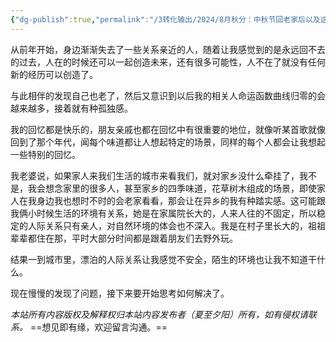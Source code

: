 ```yaml
---
{"dg-publish":true,"permalink":"/3转化输出/2024/8月秋分：中秋节回老家后以及这一年来发生的事的感受/","metatags":"中秋节，老家，孤独感，回忆，人际关系","tags":["思考"],"noteIcon":"1","created":"2024-09-22T20:39:00","updated":"2025-09-13T16:56"}
---
```


从前年开始，身边渐渐失去了一些关系亲近的人，随着让我感觉到的是永远回不去的过去，人在的时候还可以一起创造未来，还有很多可能性，人不在了就没有任何新的经历可以创造了。

与此相伴的发现自己也老了，然后又意识到以后我的相关人命运函数曲线归零的会越来越多，接着就有种孤独感。

我的回忆都是快乐的，朋友亲戚也都在回忆中有很重要的地位，就像听某首歌就像回到了那个年代，闻每个味道都让人想起特定的场景，同样的每个人都会让我想起一些特别的回忆。

我老婆说，如果家人来我们生活的城市来看我们，就对家乡没什么牵挂了，我不是，我会想念家里的很多人，甚至家乡的四季味道，花草树木组成的场景，即使家人在我身边我也想时不时的会老家看看，那会让在异乡的我有种踏实感。这可能跟我俩小时候生活的环境有关系，她是在家属院长大的，人来人往的不固定，所以稳定的人际关系只有亲人，对自然环境的体会也不深入。我是在村子里长大的，祖祖辈辈都住在那，平时大部分时间都是跟着朋友们去野外玩。

结果一到城市里，漂泊的人际关系让我感觉不安全，陌生的环境也让我不知道干什么。

现在慢慢的发现了问题，接下来要开始思考如何解决了。



<div class="transclusion internal-embed is-loaded"><div class="markdown-embed">




*本站所有内容版权及解释权归本站内容发布者（夏至夕阳）所有，如有侵权请联系。*
==想见即有缘，欢迎留言沟通。== 

</div></div>




